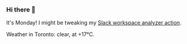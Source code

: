 ### Hi there :wave:

It's Monday! I might be tweaking my [Slack workspace analyzer action](https://github.com/bewuethr/slack-analyzer).

Weather in Toronto: clear, at +17°C.
